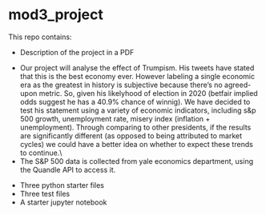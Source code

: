 # mod3_project

This repo contains:
* Description of the project in a PDF
- Our project will analyse the effect of Trumpism. His tweets have stated that this is the best economy ever. However labeling a single economic era as the greatest in history is subjective because there’s no agreed-upon metric. 
So, given his likelyhood of election in 2020 (betfair implied odds suggest he has a 40.9% chance of winnig). We have decided to test his statement using a variety of economic indicators, including s&p 500 growth, unemployment rate, misery index (inflation + unemployment).
Through comparing to other presidents, if the results are significantly different (as opposed to being attributed to market cycles) we could have a better idea on whether to expect these trends to continue.\
- The S&P 500 data is collected from yale economics department, using the Quandle API to access it.

* Three python starter files
* Three test files
* A starter jupyter notebook
